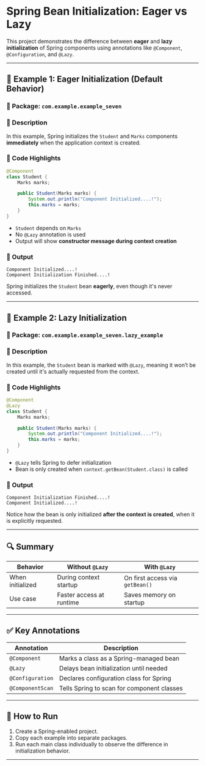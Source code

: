 # Spring Bean Initialization: Eager vs Lazy

This project demonstrates the difference between **eager** and **lazy initialization** of Spring components using annotations like `@Component`, `@Configuration`, and `@Lazy`.

---

## 📘 Example 1: Eager Initialization (Default Behavior)

### 📁 Package: `com.example.example_seven`

### 🔸 Description

In this example, Spring initializes the `Student` and `Marks` components **immediately** when the application context is created.

### 🔸 Code Highlights

```java
@Component
class Student {
    Marks marks;

    public Student(Marks marks) {
        System.out.println("Component Initialized....!");
        this.marks = marks;
    }
}
```

- `Student` depends on `Marks`
- No `@Lazy` annotation is used
- Output will show **constructor message during context creation**

### 🔸 Output

```
Component Initialized....!
Component Initialization Finished....!
```

Spring initializes the `Student` bean **eagerly**, even though it's never accessed.

---

## 📗 Example 2: Lazy Initialization

### 📁 Package: `com.example.example_seven.lazy_example`

### 🔸 Description

In this example, the `Student` bean is marked with `@Lazy`, meaning it won’t be created until it's actually requested from the context.

### 🔸 Code Highlights

```java
@Component
@Lazy
class Student {
    Marks marks;

    public Student(Marks marks) {
        System.out.println("Component Initialized....!");
        this.marks = marks;
    }
}
```

- `@Lazy` tells Spring to defer initialization
- Bean is only created when `context.getBean(Student.class)` is called

### 🔸 Output

```
Component Initialization Finished....!
Component Initialized....!
```

Notice how the bean is only initialized **after the context is created**, when it is explicitly requested.

---

## 🔍 Summary

| Behavior             | Without `@Lazy`      | With `@Lazy`            |
|----------------------|----------------------|--------------------------|
| When initialized     | During context startup | On first access via `getBean()` |
| Use case             | Faster access at runtime | Saves memory on startup |

---

## ✅ Key Annotations

| Annotation      | Description                                  |
|-----------------|----------------------------------------------|
| `@Component`    | Marks a class as a Spring-managed bean       |
| `@Lazy`         | Delays bean initialization until needed      |
| `@Configuration`| Declares configuration class for Spring      |
| `@ComponentScan`| Tells Spring to scan for component classes   |

---

## 🧪 How to Run

1. Create a Spring-enabled project.
2. Copy each example into separate packages.
3. Run each main class individually to observe the difference in initialization behavior.

---